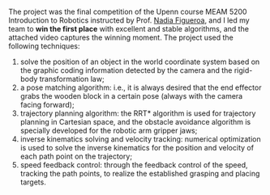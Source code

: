 The project was the final competition of the Upenn course MEAM 5200 Introduction to Robotics instructed by Prof. [Nadia Figueroa](https://www.grasp.upenn.edu/people/nadia-figueroa/), and I led my team to **win the first place** with excellent and stable algorithms, and the attached video captures the winning moment. The project used the following techniques:

1. solve the position of an object in the world coordinate system based on the graphic coding information detected by the camera and the rigid-body transformation law;
2. a pose matching algorithm: i.e., it is always desired that the end effector grabs the wooden block in a certain pose (always with the camera facing forward);
3. trajectory planning algorithm: the RRT* algorithm is used for trajectory planning in Cartesian space, and the obstacle avoidance algorithm is specially developed for the robotic arm gripper jaws;
4. inverse kinematics solving and velocity tracking: numerical optimization is used to solve the inverse kinematics for the position and velocity of each path point on the trajectory;
5. speed feedback control: through the feedback control of the speed, tracking the path points, to realize the established grasping and placing targets.
